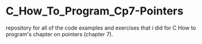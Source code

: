 # C_How_To_Program_Cp7-Pointers
repository for all of the code examples and exercises that i did for C How to program's chapter on pointers (chapter 7).
